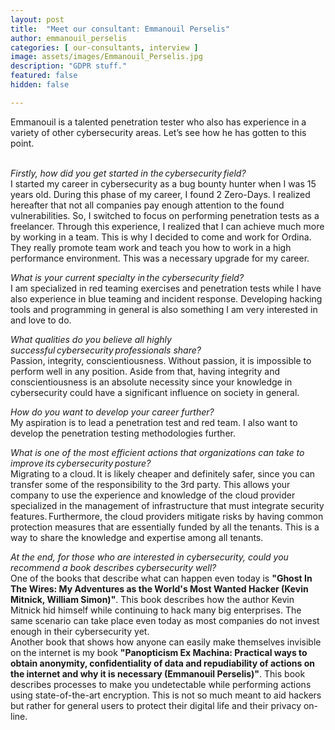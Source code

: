 ```yaml
---
layout: post
title:  "Meet our consultant: Emmanouil Perselis"
author: emmanouil_perselis
categories: [ our-consultants, interview ]
image: assets/images/Emmanouil_Perselis.jpg
description: "GDPR stuff."
featured: false
hidden: false

---
```


Emmanouil is a talented penetration tester who also has experience in a variety of other cybersecurity areas. Let’s see how he has gotten to this point.  <br> <br>

*Firstly, how did you get started in the cybersecurity field?* <br>
I started my career in cybersecurity as a bug bounty hunter when I was 15 years old. During this phase of my career, I found 2 Zero-Days. I realized hereafter that not all companies pay enough attention to the found vulnerabilities. So, I switched to focus on performing penetration tests as a freelancer. Through this experience, I realized that I can achieve much more by working in a team. This is why I decided to come and work for Ordina. They really promote team work and teach you how to work in a high performance environment. This was a necessary upgrade for my career. <br>

*What is your current specialty in the cybersecurity field?* <br>
I am specialized in red teaming exercises and penetration tests while I have also experience in blue teaming and incident response. Developing hacking tools and programming in general is also something I am very interested in and love to do. <br>

*What qualities do you believe all highly successful cybersecurity professionals share?* <br>
Passion, integrity, conscientiousness. Without passion, it is impossible to perform well in any position. Aside from that, having integrity and conscientiousness is an absolute necessity since your knowledge in cybersecurity could have a significant influence on society in general.<br>

*How do you want to develop your career further?* <br>
My aspiration is to lead a penetration test and red team. I also want to develop the penetration testing methodologies further. <br>

*What is one of the most efficient actions that organizations can take to improve its cybersecurity posture?* <br>
Migrating to a cloud. It is likely cheaper and definitely safer, since you can transfer some of the responsibility to the 3rd party. This allows your company to use the experience and knowledge of the cloud provider specialized in the management of infrastructure that must integrate security features. Furthermore, the cloud providers mitigate risks by having common protection measures that are essentially funded by all the tenants. This is a way to share the knowledge and expertise among all tenants. <br>

*At the end, for those who are interested in cybersecurity, could you recommend a book describes cybersecurity well?* <br>
One of the books that describe what can happen even today is **"Ghost In The Wires: My Adventures as the World's Most Wanted Hacker (Kevin Mitnick, William Simon)"**. This book describes how the author Kevin Mitnick hid himself while continuing to hack many big enterprises. The same scenario can take place even today as most companies do not invest enough in their cybersecurity yet. <br>
Another book that shows how anyone can easily make themselves invisible on the internet is my book **"Panopticism Ex Machina: Practical ways to obtain anonymity, confidentiality of data and repudiability of actions on the internet and why it is necessary (Emmanouil Perselis)"**. This book describes processes to make you undetectable while performing actions using state-of-the-art encryption. This is not so much meant to aid hackers but rather for general users to protect their digital life and their privacy on-line. 